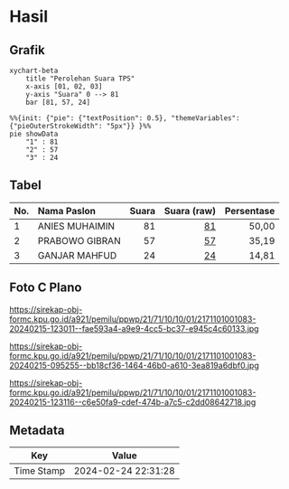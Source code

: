 # Hasil

## Grafik

```mermaid
xychart-beta
    title "Perolehan Suara TPS"
    x-axis [01, 02, 03]
    y-axis "Suara" 0 --> 81
    bar [81, 57, 24]
```

```mermaid
%%{init: {"pie": {"textPosition": 0.5}, "themeVariables": {"pieOuterStrokeWidth": "5px"}} }%%
pie showData
    "1" : 81
    "2" : 57
    "3" : 24
```

## Tabel

| No. | Nama Paslon    | Suara | Suara (raw) | Persentase |
|:--- |:-------------- | -----:| -----------:| ----------:|
| 1   | ANIES MUHAIMIN | 81    | [81][p-1]   | 50,00      |
| 2   | PRABOWO GIBRAN | 57    | [57][p-2]   | 35,19      |
| 3   | GANJAR MAHFUD  | 24    | [24][p-3]   | 14,81      |


[p-1]: https://github.com/gigit-pemilu/pemilu-2024-21-kepulauan-riau/blob/main/pilpres/hitung-suara/sub/21-kepulauan-riau/sub/71-kota-batam/sub/10-batam-kota/sub/1001-baloi-permai/sub/083-tps/sub/paslon-1.txt
[p-2]: https://github.com/gigit-pemilu/pemilu-2024-21-kepulauan-riau/blob/main/pilpres/hitung-suara/sub/21-kepulauan-riau/sub/71-kota-batam/sub/10-batam-kota/sub/1001-baloi-permai/sub/083-tps/sub/paslon-2.txt
[p-3]: https://github.com/gigit-pemilu/pemilu-2024-21-kepulauan-riau/blob/main/pilpres/hitung-suara/sub/21-kepulauan-riau/sub/71-kota-batam/sub/10-batam-kota/sub/1001-baloi-permai/sub/083-tps/sub/paslon-3.txt

## Foto C Plano

https://sirekap-obj-formc.kpu.go.id/a921/pemilu/ppwp/21/71/10/10/01/2171101001083-20240215-123011--fae593a4-a9e9-4cc5-bc37-e945c4c60133.jpg

https://sirekap-obj-formc.kpu.go.id/a921/pemilu/ppwp/21/71/10/10/01/2171101001083-20240215-095255--bb18cf36-1464-46b0-a610-3ea819a6dbf0.jpg

https://sirekap-obj-formc.kpu.go.id/a921/pemilu/ppwp/21/71/10/10/01/2171101001083-20240215-123116--c6e50fa9-cdef-474b-a7c5-c2dd08642718.jpg


## Metadata

| Key        | Value               |
| ---------- | ------------------- |
| Time Stamp | 2024-02-24 22:31:28 |



